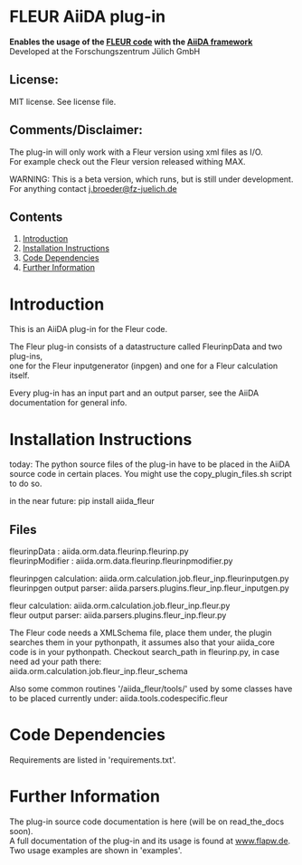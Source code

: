 FLEUR AiiDA plug-in
===================
**Enables the usage of the [FLEUR code](http://www.flapw.de) with the [AiiDA framework](http://www.aiida.net)**  
Developed at the Forschungszentrum Jülich GmbH  

License:
--------
MIT license.
See license file.


Comments/Disclaimer:
--------------------
The plug-in will only work with a Fleur version using xml files as I/O.  
For example check out the Fleur version released withing MAX. 

WARNING: This is a beta version, which runs, but is still under development.  
For anything contact j.broeder@fz-juelich.de


Contents
--------
1. [Introduction](#Introduction)
2. [Installation Instructions](#Installation)
3. [Code Dependencies](#Dependencies)
4. [Further Information](#FurtherInfo)

Introduction <a name="Introduction"></a>
========================================

This is an AiiDA plug-in for the Fleur code.  

The Fleur plug-in consists of a datastructure called FleurinpData and two plug-ins,  
one for the Fleur inputgenerator (inpgen) and one for a Fleur calculation itself.

Every plug-in has an input part and an output parser, see the AiiDA documentation for general info.

Installation Instructions <a name="Installation"></a>
=====================================================

today:
The python source files of the plug-in have to be placed in the AiiDA source code in certain places. 
You might use the copy_plugin_files.sh script to do so.

in the near future:
pip install aiida_fleur


Files
-----

fleurinpData : aiida.orm.data.fleurinp.fleurinp.py   
fleurinpModifier : aiida.orm.data.fleurinp.fleurinpmodifier.py

fleurinpgen calculation: aiida.orm.calculation.job.fleur_inp.fleurinputgen.py  
fleurinpgen output parser: aiida.parsers.plugins.fleur_inp.fleur_inputgen.py  

fleur calculation: aiida.orm.calculation.job.fleur_inp.fleur.py  
fleur output parser: aiida.parsers.plugins.fleur_inp.fleur.py   

The Fleur code needs a XMLSchema file, place them under, the plugin searches them in your pythonpath, it assumes also that your aiida_core code is in your pythonpath. Checkout search_path in fleurinp.py, in case need ad your path there:  
aiida.orm.calculation.job.fleur_inp.fleur_schema

Also some common routines '/aiida_fleur/tools/' used by some classes have to be placed currently under:
aiida.tools.codespecific.fleur 


Code Dependencies <a name="Dependencies"></a>
=============================================

Requirements are listed in 'requirements.txt'.

Further Information <a name="FurtherInfo"></a>
=============================================

The plug-in source code documentation is here (will be on read_the_docs soon).  
A full documentation of the plug-in and its usage is found at www.flapw.de.   
Two usage examples are shown in 'examples'.







